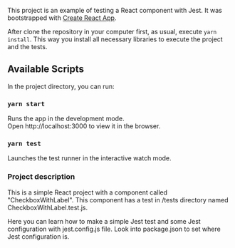 This project is an example of testing a React component with Jest. It was bootstrapped with [Create React App](https://github.com/facebook/create-react-app).

After clone the repository in your computer first, as usual, execute `yarn install`. This way you install all necessary libraries to execute the project and the tests.

## Available Scripts

In the project directory, you can run:

### `yarn start`

Runs the app in the development mode.<br />
Open http://localhost:3000 to view it in the browser.

### `yarn test`

Launches the test runner in the interactive watch mode.<br />

### Project description

This is a simple React project with a component called "CheckboxWithLabel". This component has a test in /tests directory named CheckboxWithLabel.test.js.

Here you can learn how to make a simple Jest test and some Jest configuration with jest.config.js file. Look into package.json to set where Jest configuration is.

